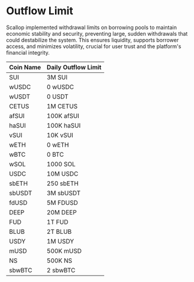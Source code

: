 # Outflow Limit

Scallop implemented withdrawal limits on borrowing pools to maintain economic stability and security, preventing large, sudden withdrawals that could destabilize the system. This ensures liquidity, supports borrower access, and minimizes volatility, crucial for user trust and the platform's financial integrity.

| Coin Name | Daily Outflow Limit |
| --------- | ------------------- |
| SUI       | 3M SUI              |
| wUSDC     | 0 wUSDC             |
| wUSDT     | 0 USDT              |
| CETUS     | 1M CETUS            |
| afSUI     | 100K afSUI          |
| haSUI     | 100K haSUI          |
| vSUI      | 10K vSUI            |
| wETH      | 0 wETH              |
| wBTC      | 0 BTC               |
| wSOL      | 1000 SOL            |
| USDC      | 10M USDC            |
| sbETH     | 250 sbETH           |
| sbUSDT    | 3M sbUSDT           |
| fdUSD     | 5M FDUSD            |
| DEEP      | 20M DEEP            |
| FUD       | 1T FUD              |
| BLUB      | 2T BLUB             |
| USDY      | 1M USDY             |
| mUSD      | 500K mUSD           |
| NS        | 500K NS             |
| sbwBTC    | 2 sbwBTC            |
